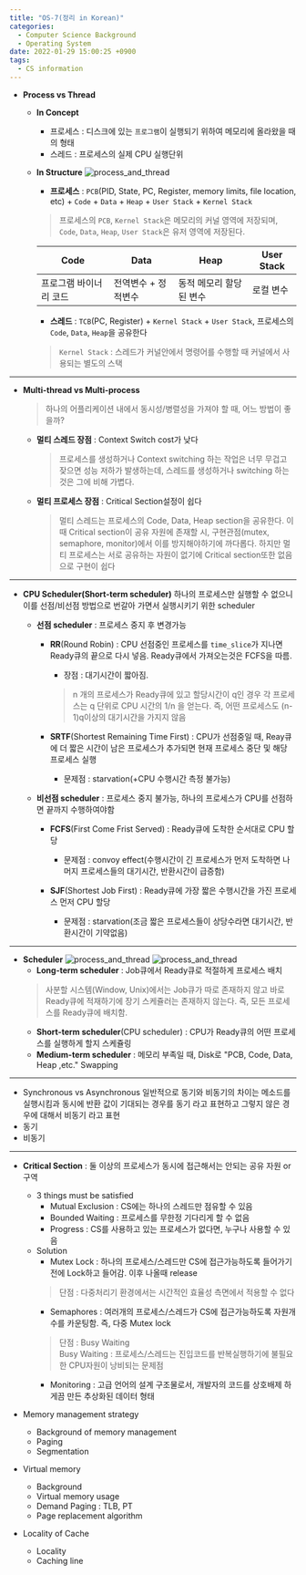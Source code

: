 ```yaml
---
title: "OS-7(정리 in Korean)"
categories:
  - Computer Science Background
  - Operating System
date: 2022-01-29 15:00:25 +0900
tags:
  - CS information
---
```


* **Process vs Thread**
  * **In Concept**
    * 프로세스 : 디스크에 있는 `프로그램`이 실행되기 위하여 메모리에 올라왔을 때의 형태    
    * 스레드 : 프로세스의 실제 CPU 실행단위
  * **In Structure**
  ![process_and_thread](../../assets/p/cs/os/process_thread.png)
    * **프로세스** : `PCB`(PID, State, PC, Register, memory limits, file location, etc) + `Code` + `Data` + `Heap` + `User Stack` + `Kernel Stack`      
    > 프로세스의 `PCB`, `Kernel Stack`은 메모리의 커널 영역에 저장되며, `Code`, `Data`, `Heap`, `User Stack`은 유저 영역에 저장된다.     

    | Code                   | Data                | Heap                    | User Stack |
    | ---------------------- | ------------------- | ----------------------- | ---------- |
    | 프로그램 바이너리 코드 | 전역변수 + 정적변수 | 동적 메모리 할당된 변수 | 로컬 변수  |

    * **스레드** : `TCB`(PC, Register) + `Kernel Stack` + `User Stack`, 프로세스의 `Code`, `Data`, `Heap`을 공유한다      
    > `Kernel Stack` : 스레드가 커널안에서 명령어를 수행할 때 커널에서 사용되는 별도의 스택     

---------------

* **Multi-thread vs Multi-process**
  > 하나의 어플리케이션 내에서 동시성/병렬성을 가져야 할 때, 어느 방법이 좋을까?
  * **멀티 스레드 장점** : Context Switch cost가 낮다
    >프로세스를 생성하거나 Context switching 하는 작업은 너무 무겁고 잦으면 성능 저하가 발생하는데, 스레드를 생성하거나 switching 하는 것은 그에 비해 가볍다.
  * **멀티 프로세스 장점** : Critical Section설정이 쉽다
    >멀티 스레드는 프로세스의 Code, Data, Heap section을 공유한다. 이 때 Critical section이 공유 자원에 존재할 시, 구현관점(mutex, semaphore, monitor)에서 이를 방지해야하기에 까다롭다. 하지만 멀티 프로세스는 서로 공유하는 자원이 없기에 Critical section또한 없음으로 구현이 쉽다

---------------

* **CPU Scheduler(Short-term scheduler)**
하나의 프로세스만 실행할 수 없으니 이를 선점/비선점 방법으로 번갈아 가면서 실행시키기 위한 scheduler
  * **선점 scheduler** : 프로세스 중지 후 변경가능
    * **RR**(Round Robin) : CPU 선점중인 프로세스를 `time_slice`가 지나면 Ready큐의 끝으로 다시 넣음. Ready큐에서 가져오는것은 FCFS을 따름.
      * 장점 : 대기시간이 짧아짐.
      > n 개의 프로세스가 Ready큐에 있고 할당시간이 q인 경우 각 프로세스는 q 단위로 CPU 시간의 1/n 을 얻는다. 즉, 어떤 프로세스도 (n-1)q이상의 대기시간을 가지지 않음
    
    * **SRTF**(Shortest Remaining Time First) : CPU가 선점중일 때, Reay큐에 더 짧은 시간이 남은 프로세스가 추가되면 현재 프로세스 중단 및 해당 프로세스 실행
      * 문제점 : starvation(+CPU 수행시간 측정 불가능)
    
  * **비선점 scheduler** : 프로세스 중지 불가능, 하나의 프로세스가 CPU를 선점하면 끝까지 수행하여야함
    * **FCFS**(First Come Frist Served) : Ready큐에 도착한 순서대로 CPU 할당
      * 문제점 : convoy effect(수행시간이 긴 프로세스가 먼저 도착하면 나머지 프로세스들의 대기시간, 반환시간이 급증함)
      
    * **SJF**(Shortest Job First) : Ready큐에 가장 짧은 수행시간을 가진 프로세스 먼저 CPU 할당
      * 문제점 : starvation(조금 짧은 프로세스들이 상당수라면 대기시간, 반환시간이 기약없음)
    
---------------

* **Scheduler**
![process_and_thread](../../assets/p/cs/os/scheduler1.png)
![process_and_thread](../../assets/p/cs/os/queue.png)
  * **Long-term scheduler** : Job큐에서 Ready큐로 적절하게 프로세스 배치
  > 사분할 시스템(Window, Unix)에서는 Job큐가 따로 존재하지 않고 바로 Ready큐에 적재하기에 장기 스케쥴러는 존재하지 않는다. 즉, 모든 프로세스를 Ready큐에 배치함.
  * **Short-term scheduler**(CPU scheduler) : CPU가 Ready큐의 어떤 프로세스를 실행하게 할지 스케쥴링
  * **Medium-term scheduler** : 메모리 부족일 때, Disk로 "PCB, Code, Data, Heap ,etc." Swapping

---------------

* Synchronous vs Asynchronous
일반적으로 동기와 비동기의 차이는 메소드를 실행시킴과 동시에 반환 값이 기대되는 경우를 동기 라고 표현하고 그렇지 않은 경우에 대해서 비동기 라고 표현
* 동기
* 비동기

----------------



* **Critical Section** : 둘 이상의 프로세스가 동시에 접근해서는 안되는 공유 자원 or 구역
  * 3 things must be satisfied
    * Mutual Exclusion : CS에는 하나의 스레드만 점유할 수 있음
    * Bounded Waiting : 프로세스를 무한정 기다리게 할 수 없음
    * Progress : CS를 사용하고 있는 프로세스가 없다면, 누구나 사용할 수 있음
  * Solution
    * Mutex Lock : 하나의 프로세스/스레드만 CS에 접근가능하도록 들어가기 전에 Lock하고 들어감. 이후 나올때 release
    > 단점 : 다중처리기 환경에서는 시간적인 효율성 측면에서 적용할 수 없다    
    * Semaphores : 여러개의 프로세스/스레드가 CS에 접근가능하도록 자원개수를 카운팅함. 즉, 다중 Mutex lock
    > 단점 : Busy Waiting     
    > Busy Waiting : 프로세스/스레드는 진입코드를 반복실행하기에 불필요한 CPU자원이 낭비되는 문제점
    * Monitoring : 고급 언어의 설계 구조물로서, 개발자의 코드를 상호배제 하게끔 만든 추상화된 데이터 형태


* Memory management strategy
  * Background of memory management
  * Paging
  * Segmentation



* Virtual memory
  * Background
  * Virtual memory usage
  * Demand Paging : TLB, PT
  * Page replacement algorithm



* Locality of Cache
  * Locality
  * Caching line